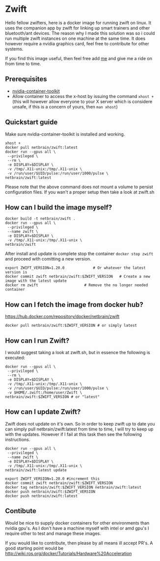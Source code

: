 # Zwift

Hello fellow zwifters, here is a docker image for running zwift on linux. It uses the companion app by zwift for linking up smart trainers and other bluetooth/ant devices. The reason why I made this solution was so i could run multiple zwift instances on one machine at the same time. It does however require a nvidia graphics card, feel free to contribute for other systems.

If you find this image useful, then feel free add [me](https://www.zwift.com/eu/athlete/4e3c5880-1edd-4c5d-a1b8-0974ce3874f0) and give me a ride on from time to time.

## Prerequisites

- [nvidia-container-toolkit](https://github.com/NVIDIA/nvidia-docker)
- Allow container to access the x-host by issuing the command `xhost +` (this will however allow everyone to your X server which is considere unsafe, if this is a concern of yours, then `man xhost`)

## Quickstart guide

Make sure nvidia-container-toolkit is installed and working.

```
xhost +
docker pull netbrain/zwift:latest
docker run --gpus all \
 --privileged \
 --rm \
 -e DISPLAY=$DISPLAY \
 -v /tmp/.X11-unix:/tmp/.X11-unix \
 -v /run/user/$UID/pulse:/run/user/1000/pulse \
netbrain/zwift:latest
```

Please note that the above command does not mount a volume to persist configuration files. 
If you wan't a proper setup then take a look at zwift.sh

## How can I build the image myself?

```
docker build -t netbrain/zwift .
docker run --gpus all \
 --privileged \
 --name zwift \
 -e DISPLAY=$DISPLAY \
 -v /tmp/.X11-unix:/tmp/.X11-unix \
netbrain/zwift
```

After install and update is complete stop the container `docker stop zwift` and proceed with comitting a new version.

```
export ZWIFT_VERSION=1.20.0			  	# Or whatever the latest version is
docker commit zwift netbrain/zwift:$ZWIFT_VERSION 	# Create a new image with the latest update
docker rm zwift 					# Remove the no longer needed container
```

## How can I fetch the image from docker hub?

https://hub.docker.com/repository/docker/netbrain/zwift

```
docker pull netbrain/zwift:$ZWIFT_VERSION # or simply latest
```

## How can I run Zwift?

I would suggest taking a look at zwift.sh, but in essence the following is executed:

```
docker run --gpus all \
 --privileged \
 --rm \
 -e DISPLAY=$DISPLAY \
 -v /tmp/.X11-unix:/tmp/.X11-unix \
 -v /run/user/$UID/pulse:/run/user/1000/pulse \ 
 -v $HOME/.zwift:/home/user/Zwift \
netbrain/zwift:$ZWIFT_VERSION # or "latest"
```


## How can I update Zwift?

Zwift does not update on it's own. So in order to keep zwift up to date you can simply pull netbrain/zwift:latest from time to time, I will try to keep up with the updates. However if I fail at this task then see the following instructions.

```
docker run --gpus all \
 --privileged \
 --name zwift \
 -e DISPLAY=$DISPLAY \
 -v /tmp/.X11-unix:/tmp/.X11-unix \
netbrain/zwift:latest update

export ZWIFT_VERSION=1.20.0 #increment this 
docker commit zwift netbrain/zwift:$ZWIFT_VERSION
docker tag netbrain/zwift:$ZWIFT_VERSION netbrain/zwift:latest
docker push netbrain/zwift:$ZWIFT_VERSION
docker push netbrain/zwift:latest
```

## Contibute

Would be nice to supply docker containers for other environments than nvidia gpu's. As I don't have a machine myself with intel or amd gpu's I require other to test and manage these images.

If you would like to contribute, then please by all means ill accept PR's. A good starting point would be http://wiki.ros.org/docker/Tutorials/Hardware%20Acceleration
